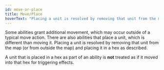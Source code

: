 ```yaml
---
id: move-or-place
title: Move/Place
hoverText: "Placing a unit is resolved by removing that unit from the map and placing it in a hex as described."
---
```


Some abilities grant additional movement, which may occur outside of a typical move action. There are also abilities that place a unit, which is different than moving it. Placing a unit is resolved by removing that unit from the map (or from outside the map) and placing it in a hex as described.

A unit that is placed in a hex as part of an ability is **not** treated as if it moved into that hex for triggering effects.